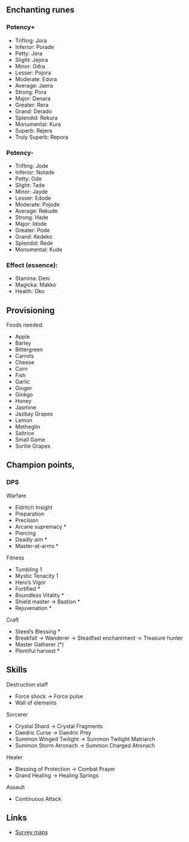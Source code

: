 ## Enchanting runes

### Potency+

- Trifling: Jora
- Inferior: Porade 
- Petty: Jera 
- Slight: Jejora 
- Minor: Odra 
- Lesser: Pojora 
- Moderate:	Edora 
- Average: Jaera 
- Strong: Pora
- Major: Denara 
- Greater: Rera 
- Grand: Derado 
- Splendid: Rekura 
- Monumental: Kura 
- Superb: Rejera 
- Truly Superb: Repora

### Potency-

- Trifling: Jode
- Inferior: Notade
- Petty: Ode
- Slight: Tade
- Minor: Jayde
- Lesser: Edode
- Moderate: Pojode
- Average: Rekude
- Strong: Hade
- Major: Idode
- Greater: Pode
- Grand: Kedeko
- Splendid: Rede
- Monumental: Kude

### Effect (essence):

- Stamina: Deni
- Magicka: Makko
- Health: Oko

## Provisioning

Foods needed:

- Apple
- Barley
- Bittergreen
- Carrots
- Cheese
- Corn
- Fish
- Garlic
- Ginger
- Ginkgo
- Honey
- Jasmine
- Jazbay Grapes
- Lemon
- Metheglin
- Saltrice
- Small Game
- Surilie Grapes

## Champion points, 

### DPS

Warfare


- Eldritch Insight 
- Preparation 
- Precision 
- Arcane supremacy *
- Piercing
- Deadly aim *
- Master-at-arms *


Fitness

- Tumbling 1
- Mystic Tenacity 1
- Hero’s Vigor  
- Fortified *
- Boundless Vitality *
- Shield master -> Bastion *
- Rejuvenation *

Craft

- Steed’s Blessing *
- Breakfall -> Wanderer -> Steadfast enchantment -> Treasure hunter 
- Master Gatherer (*)
- Plentiful harvest *


## Skills

Destruction staff

- Force shock -> Force pulse
- Wall of elements

Sorcerer

- Crystal Shard -> Crystal Fragments
- Daedric Curse -> Daedric Prey
- Summon Winged Twilight -> Summon Twilight Matriarch
- Summon Storm Atronach -> Summon Charged Atronach

Healer

- Blessing of Protection -> Combat Prayer
- Grand Healing -> Healing Springs

Assault 

- Continuous Attack




## Links

- [Survey maps](https://elderscrollsonline.wiki.fextralife.com/Survey+Maps)
